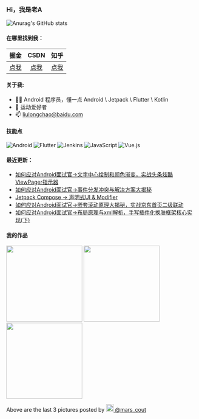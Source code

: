 ### Hi，我是老A

![Anurag's GitHub stats](https://github-readme-stats.vercel.app/api?username=Mars&bg_color=30,C2FFD8,465EFB&title_color=fff&text_color=fff)

#### 在哪里找到我：

|                            掘金                            |                                 CSDN                            |                      知乎                             |
| :--------------------------------------------------------: | :-------------------------------------------------------------: | :--------------------------------------------------: |
| [点我](https://juejin.cn/user/2805609402739550/activities) | [点我](https://blog.csdn.net/IT_Android?spm=1000.2115.3001.5343) | [点我](https://www.zhihu.com/people/liu-long-chao-97) |

#### 关于我:

- 🙋🏻 Android 程序员，懂一点 Android \ Jetpack \ Flutter \ Kotlin
- 🏀 运动爱好者
- 📫 liulongchao@baidu.com

#### 技能点

![Android](https://img.shields.io/badge/Android-%2335495e.svg?style=for-the-badge&logo=Android&logoColor=%FF35D06D)
![Flutter](https://img.shields.io/badge/Flutter-%23323330.svg?style=for-the-badge&logo=Flutter&logoColor=%FF0F7BE4)
![Jenkins](https://img.shields.io/badge/Jenkins-%2335495e.svg?style=for-the-badge&logo=jenkins&logoColor=%FFC62327)
![JavaScript](https://img.shields.io/badge/javascript-%23323330.svg?style=for-the-badge&logo=javascript&logoColor=%23F7DF1E)
![Vue.js](https://img.shields.io/badge/vuejs-%2335495e.svg?style=for-the-badge&logo=vuedotjs&logoColor=%234FC08D)

#### 最近更新：

<!-- BLOG-POST-LIST:START -->
- [如何应对Android面试官-&gt;文字中心绘制和颜色渐变，实战头条炫酷ViewPager指示器](https://juejin.cn/post/7322850477690454025)
- [如何应对Android面试官-&gt;事件分发冲突与解决方案大揭秘](https://juejin.cn/post/7322156745618604070)
- [Jetpack Compose -&gt; 声明式UI &amp; Modifier](https://juejin.cn/post/7321410924106104858)
- [如何应对Android面试官-&gt;嵌套滚动原理大揭秘，实战京东首页二级联动](https://juejin.cn/post/7320288212441759782)
- [如何应对Android面试官-&gt;布局原理与xml解析，手写插件化换肤框架核心实现&lpar;下&rpar;](https://juejin.cn/post/7319541661940072499)
<!-- BLOG-POST-LIST:END -->

#### 我的作品
<p><img width="200" src="" /> <img width="200" src="" /> <img width="200" src="" /></p>
<p>Above are the last 3 pictures posted by <a href="https://www.instagram.com/mars_cout/" target="_blank"><img src="https://upload.wikimedia.org/wikipedia/commons/thumb/e/e7/Instagram_logo_2016.svg/1024px-Instagram_logo_2016.svg.png" width="20"/> @mars_cout</a></p>
